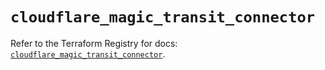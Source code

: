 # `cloudflare_magic_transit_connector`

Refer to the Terraform Registry for docs: [`cloudflare_magic_transit_connector`](https://registry.terraform.io/providers/cloudflare/cloudflare/5.7.1/docs/resources/magic_transit_connector).

